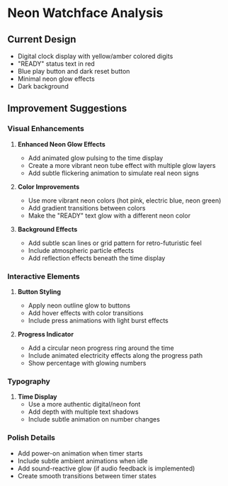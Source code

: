 # Neon Watchface Analysis

## Current Design
- Digital clock display with yellow/amber colored digits
- "READY" status text in red
- Blue play button and dark reset button
- Minimal neon glow effects
- Dark background

## Improvement Suggestions

### Visual Enhancements
1. **Enhanced Neon Glow Effects**
   - Add animated glow pulsing to the time display
   - Create a more vibrant neon tube effect with multiple glow layers
   - Add subtle flickering animation to simulate real neon signs

2. **Color Improvements**
   - Use more vibrant neon colors (hot pink, electric blue, neon green)
   - Add gradient transitions between colors
   - Make the "READY" text glow with a different neon color

3. **Background Effects**
   - Add subtle scan lines or grid pattern for retro-futuristic feel
   - Include atmospheric particle effects
   - Add reflection effects beneath the time display

### Interactive Elements
1. **Button Styling**
   - Apply neon outline glow to buttons
   - Add hover effects with color transitions
   - Include press animations with light burst effects

2. **Progress Indicator**
   - Add a circular neon progress ring around the time
   - Include animated electricity effects along the progress path
   - Show percentage with glowing numbers

### Typography
1. **Time Display**
   - Use a more authentic digital/neon font
   - Add depth with multiple text shadows
   - Include subtle animation on number changes

### Polish Details
- Add power-on animation when timer starts
- Include subtle ambient animations when idle
- Add sound-reactive glow (if audio feedback is implemented)
- Create smooth transitions between timer states